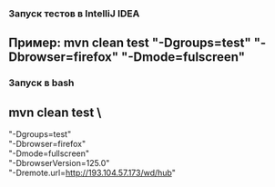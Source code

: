 ### Запуск тестов в IntelliJ IDEA
## Пример: mvn clean test "-Dgroups=test" "-Dbrowser=firefox" "-Dmode=fulscreen"


### Запуск в bash
## mvn clean test \
  "-Dgroups=test" \
  "-Dbrowser=firefox" \
  "-Dmode=fullscreen" \
  "-DbrowserVersion=125.0" \
  "-Dremote.url=http://193.104.57.173/wd/hub"
